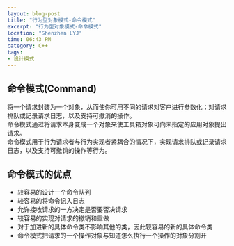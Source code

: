 ```yaml
---
layout: blog-post
title: "行为型对象模式-命令模式"
excerpt: "行为型对象模式-命令模式"
location: "Shenzhen LYJ"
time: 06:43 PM
category: C++
tags:
- 设计模式
---
```


## 命令模式(Command) ##

将一个请求封装为一个对象，从而使你可用不同的请求对客户进行参数化；对请求排队或记录请求日志，以及支持可撤消的操作。      
命令模式通过将请求本身变成一个对象来使工具箱对象可向未指定的应用对象提出请求。   
命令模式用于行为请求者与行为实现者紧耦合的情况下，实现请求排队或记录请求日志，以及支持可撤销的操作等行为。

## 命令模式的优点 ##

+   较容易的设计一个命令队列
+   较容易的将命令记入日志
+   允许接收请求的一方决定是否要否决请求
+   较容易的实现对请求的撤销和重做
+   对于加进新的具体命令类不影响其他的类，因此较容易的新的具体命令类 
+   命令模式把请求的一个操作对象与知道怎么执行一个操作的对象分割开  

<script>$(document).ready(function(){$.get("/source/cplusplus/Command.cpp", function(data){$("#Command").text(data).html();});});</script>
<pre><code><div id="Command"/></code></pre>




